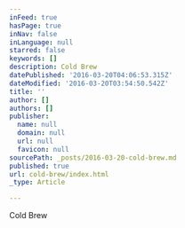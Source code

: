 ```yaml
---
inFeed: true
hasPage: true
inNav: false
inLanguage: null
starred: false
keywords: []
description: Cold Brew
datePublished: '2016-03-20T04:06:53.315Z'
dateModified: '2016-03-20T03:54:50.542Z'
title: ''
author: []
authors: []
publisher:
  name: null
  domain: null
  url: null
  favicon: null
sourcePath: _posts/2016-03-20-cold-brew.md
published: true
url: cold-brew/index.html
_type: Article

---
```

Cold Brew